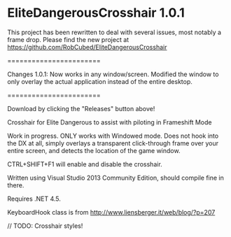 EliteDangerousCrosshair 1.0.1
=======================

This project has been rewritten to deal with several issues, most notably a frame drop. Please find the new project at https://github.com/RobCubed/EliteDangerousCrosshair



=======================

Changes 1.0.1: Now works in any window/screen. Modified the window to only overlay the actual application instead of the entire desktop.

=======================

Download by clicking the "Releases" button above!


Crosshair for Elite Dangerous to assist with piloting in Frameshift Mode

Work in progress. ONLY works with Windowed mode. Does not hook into the DX at all, simply overlays a transparent click-through frame over your entire screen, and detects the location of the game window.

CTRL+SHIFT+F1 will enable and disable the crosshair.

Written using Visual Studio 2013 Community Edition, should compile fine in there.

Requires .NET 4.5.

KeyboardHook class is from http://www.liensberger.it/web/blog/?p=207

// TODO: Crosshair styles!
